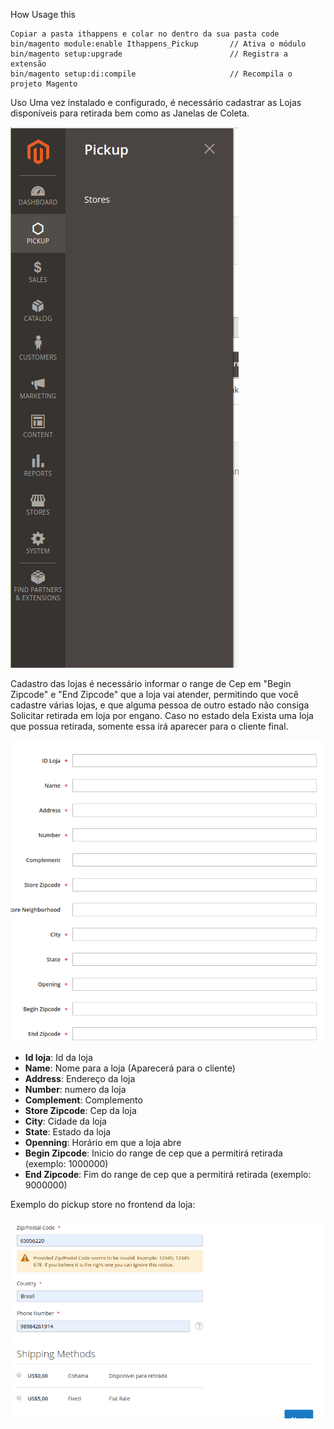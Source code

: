 How Usage this
``` 
Copiar a pasta ithappens e colar no dentro da sua pasta code
bin/magento module:enable Ithappens_Pickup       // Ativa o módulo
bin/magento setup:upgrade                        // Registra a extensão
bin/magento setup:di:compile                     // Recompila o projeto Magento
```
Uso
Uma vez instalado e configurado, é necessário cadastrar as Lojas disponíveis para retirada bem como as Janelas de Coleta.

![myimage-alt-tag](img/menu.png)

Cadastro das lojas é necessário informar o range de Cep em "Begin Zipcode" e "End Zipcode" que a loja vai atender, permitindo que você cadastre várias lojas, e que alguma pessoa de outro estado não consiga Solicitar retirada em loja por engano.
Caso no estado dela Exista uma loja que possua retirada, somente essa irá aparecer para o cliente final.

![myimage-alt-tag](img/createstore.png)

- **Id loja**: Id da loja 
- **Name**: Nome para a loja (Aparecerá para o cliente) 
- **Address**: Endereço da loja
- **Number**: numero da loja
- **Complement**: Complemento 
- **Store Zipcode**: Cep da loja
- **City**: Cidade da loja
- **State**: Estado da loja
- **Openning**: Horário em que a loja abre
- **Begin Zipcode**: Inicio do range de cep que a permitirá retirada (exemplo: 1000000)
- **End Zipcode**: Fim do range de cep que a permitirá retirada (exemplo: 9000000)

Exemplo do pickup store no frontend da loja:

![myimage-alt-tag](img/methodslist.png)

